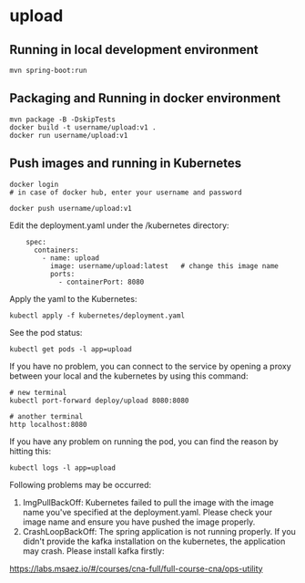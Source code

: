 # upload

## Running in local development environment

```
mvn spring-boot:run
```

## Packaging and Running in docker environment

```
mvn package -B -DskipTests
docker build -t username/upload:v1 .
docker run username/upload:v1
```

## Push images and running in Kubernetes

```
docker login 
# in case of docker hub, enter your username and password

docker push username/upload:v1
```

Edit the deployment.yaml under the /kubernetes directory:
```
    spec:
      containers:
        - name: upload
          image: username/upload:latest   # change this image name
          ports:
            - containerPort: 8080

```

Apply the yaml to the Kubernetes:
```
kubectl apply -f kubernetes/deployment.yaml
```

See the pod status:
```
kubectl get pods -l app=upload
```

If you have no problem, you can connect to the service by opening a proxy between your local and the kubernetes by using this command:
```
# new terminal
kubectl port-forward deploy/upload 8080:8080

# another terminal
http localhost:8080
```

If you have any problem on running the pod, you can find the reason by hitting this:
```
kubectl logs -l app=upload
```

Following problems may be occurred:

1. ImgPullBackOff:  Kubernetes failed to pull the image with the image name you've specified at the deployment.yaml. Please check your image name and ensure you have pushed the image properly.
1. CrashLoopBackOff: The spring application is not running properly. If you didn't provide the kafka installation on the kubernetes, the application may crash. Please install kafka firstly:

https://labs.msaez.io/#/courses/cna-full/full-course-cna/ops-utility

